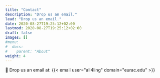 ```yaml
---
title: "Contact"
description: "Drop us an email."
lead: "Drop us an email."
date: 2020-08-27T19:25:12+02:00
lastmod: 2020-08-27T19:25:12+02:00
draft: false
images: []
#menu:
#  docs:
#    parent: "About"
weight: 4
---
```


📧 Drop us an email at: {{< email user="all4ling" domain="eurac.edu" >}}
